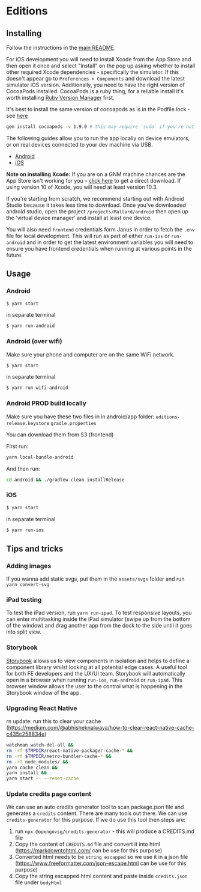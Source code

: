 # Editions

## Installing

Follow the instructions in the [main README](https://github.com/guardian/editions/blob/master/README.md).

For iOS development you will need to install Xcode from the App Store and then open it once and select "Install" on the pop up asking whether to install other required Xcode dependencies - specifically the simulator. If this doesn't appear go to `Preferences > Components` and download the latest simulator iOS version. Additionally, you need to have the right version of CocoaPods installed. CocoaPods is a ruby thing, for a reliable install it's worth installing [Ruby Version Manager](https://rvm.io/rvm/install) first.

It's best to install the same version of cocoapods as is in the Podfile.lock - see [here](https://github.com/guardian/editions/blob/master/projects/Mallard/ios/Podfile.lock#L509)

```sh
gem install cocoapods -v 1.9.0 # this may require `sudo` if you're not using rvm or rbenv
```

The following guides allow you to run the app locally on device emulators, or on real devices connected to your dev machine via USB.

-   [Android](https://facebook.github.io/react-native/docs/getting-started#installing-dependencies-1)
-   [iOS](https://facebook.github.io/react-native/docs/getting-started#installing-dependencies)

**Note on installing Xcode:** If you are on a GNM machine chances are the App Store isn't working for you – [click here](https://developer.apple.com/download/more/) to get a direct download. If using version 10 of Xcode, you will need at least version 10.3.

If you're starting from scratch, we recommend starting out with Android Studio because it takes less time to download. Once you've downloaded
android studio, open the project `/projects/Mallard/android` then open up the 'virtual device manager' and install at least one device.

You will also need `frontend` credentials form Janus in order to fetch the `.env` file for local development. This will run as part of either `run-ios` or `run-android` and in order to get the latest environment variables you will need to ensure you have frontend credentials when running at various points in the future.

## Usage

### Android

```bash
$ yarn start
```

in separate terminal

```bash
$ yarn run-android
```

### Android (over wifi)

Make sure your phone and computer are on the same WiFi network.

```bash
$ yarn start
```

in separate terminal

```bash
$ yarn run wifi-android
```

### Android PROD build locally

Make sure you have these two files in in android/app folder:
`editions-release.keystore`
`gradle.properties`

You can download them from S3 (frontend)

First run:

```bash
yarn local-bundle-android
```

And then run:

```bash
cd android && ./gradlew clean installRelease
```

### iOS

```bash
$ yarn start
```

in separate terminal

```bash
$ yarn run-ios
```

## Tips and tricks

### Adding images

If you wanna add static svgs, put them in the `assets/svgs` folder and run `yarn convert-svg`

### iPad testing

To test the iPad version, run `yarn run-ipad`. To test responsive layouts, you can enter multitasking inside the iPad simulator (swipe up from the bottom of the window) and drag another app from the dock to the side until it goes into split view.

### Storybook

[Storybook](https://storybook.js.org/) allows us to view components in isolation and helps to define a component library whilst looking at all potential edge cases. A useful tool for both FE developers and the UX/UI team. Storybook will automatically open in a browser when running `run-ios`, `run-android` or `run-ipad`. This browser window allows the user to the control what is happening in the Storybook window of the app.

### Upgrading React Native

rn update: run this to clear your cache
(https://medium.com/@abhisheknalwaya/how-to-clear-react-native-cache-c435c258834e)

```bash
watchman watch-del-all &&
rm -rf $TMPDIR/react-native-packager-cache-* &&
rm -rf $TMPDIR/metro-bundler-cache-* &&
rm -rf node_modules/ &&
yarn cache clean &&
yarn install &&
yarn start -- --reset-cache
```

### Update credits page content

We can use an auto credits generator tool to scan package.json file and generates a `credits` content. There are many tools out there. We can use `credits-generator` for this purpose. If we do use this tool then steps are:

1. run `npx @opengovsg/credits-generator` - this will produce a CREDITS.md file
2. Copy the content of `CREDITS.md` file and convert it into html (https://markdowntohtml.com/ can be use for this purpose)
3. Converted html needs to be `string escapped` so we use it in a json file (https://www.freeformatter.com/json-escape.html can be use for this purpose)
4. Copy the string escapped html content and paste inside `credits.json` file under `bodyHtml`
